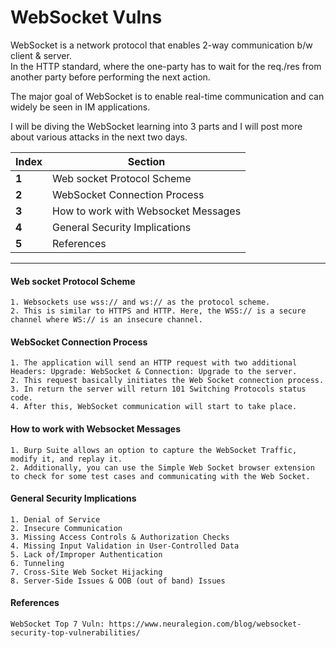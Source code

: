#  WebSocket Vulns

WebSocket is a network protocol that enables 2-way communication b/w client & server. \
In the HTTP standard, where the one-party has to wait for the req./res from another party before performing the next action. 

The major goal of WebSocket is to enable real-time communication and can widely be seen in IM applications. 

I will be diving the WebSocket learning into 3 parts and I will post more about various attacks in the next two days.


Index | Section
--- | ---
**1** | Web socket Protocol Scheme
**2** | WebSocket Connection Process
**3** | How to work with Websocket Messages
**4** | General Security Implications
**5** | References
___
#### Web socket Protocol Scheme
```
1. Websockets use wss:// and ws:// as the protocol scheme. 
2. This is similar to HTTPS and HTTP. Here, the WSS:// is a secure channel where WS:// is an insecure channel.
```
#### WebSocket Connection Process
```
1. The application will send an HTTP request with two additional Headers: Upgrade: WebSocket & Connection: Upgrade to the server. 
2. This request basically initiates the Web Socket connection process.
3. In return the server will return 101 Switching Protocols status code.
4. After this, WebSocket communication will start to take place. 
```
#### How to work with Websocket Messages
```
1. Burp Suite allows an option to capture the WebSocket Traffic, modify it, and replay it.
2. Additionally, you can use the Simple Web Socket browser extension to check for some test cases and communicating with the Web Socket. 
```
#### General Security Implications
```
1. Denial of Service 
2. Insecure Communication
3. Missing Access Controls & Authorization Checks
4. Missing Input Validation in User-Controlled Data 
5. Lack of/Improper Authentication 
6. Tunneling 
7. Cross-Site Web Socket Hijacking 
8. Server-Side Issues & OOB (out of band) Issues
```
#### References
```
WebSocket Top 7 Vuln: https://www.neuralegion.com/blog/websocket-security-top-vulnerabilities/
```
